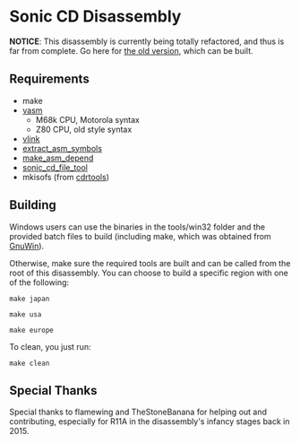 # Sonic CD Disassembly

**NOTICE**: This disassembly is currently being totally refactored, and thus is far from complete. Go here for [the old version](https://github.com/DevsArchive/sonic-cd-disassembly), which can be built.

## Requirements

* make
* [vasm](http://sun.hasenbraten.de/vasm)
  * M68k CPU, Motorola syntax
  * Z80 CPU, old style syntax
* [vlink](http://sun.hasenbraten.de/vlink)
* [extract_asm_symbols](https://github.com/devon-artmeier/extract_asm_symbols)
* [make_asm_depend](https://github.com/devon-artmeier/make_asm_depend)
* [sonic_cd_file_tool](https://github.com/devon-artmeier/sonic_cd_file_tool)
* mkisofs (from [cdrtools](https://sourceforge.net/projects/cdrtools))

## Building

Windows users can use the binaries in the tools/win32 folder and the provided batch files to build (including make, which was obtained from [GnuWin](https://gnuwin32.sourceforge.net/packages/make.htm)).

Otherwise, make sure the required tools are built and can be called from the root of this disassembly. You can choose to build a specific region with one of the following:

~~~
make japan
~~~
~~~
make usa
~~~
~~~
make europe
~~~

To clean, you just run:

~~~
make clean
~~~

## Special Thanks

Special thanks to flamewing and TheStoneBanana for helping out and contributing, especially for R11A in the disassembly's infancy stages back in 2015.
